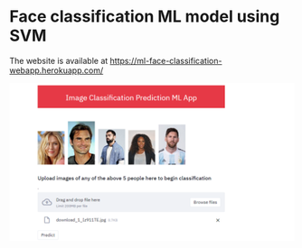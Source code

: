 # Face classification ML model using SVM

The website is available at  https://ml-face-classification-webapp.herokuapp.com/


![alt text](https://github.com/aromaljosebaby/face_classification_using_svm_streamlit/blob/main/demo.PNG)
